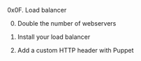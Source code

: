 0x0F. Load balancer

0. Double the number of webservers

1. Install your load balancer

2. Add a custom HTTP header with Puppet

